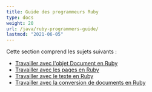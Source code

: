 ```yaml
---
title: Guide des programmeurs Ruby
type: docs
weight: 20
url: /java/ruby-programmers-guide/
lastmod: "2021-06-05"
---
```


Cette section comprend les sujets suivants :

- [Travailler avec l'objet Document en Ruby](/pdf/java/working-with-document-object-in-ruby/)
- [Travailler avec les pages en Ruby](/pdf/java/working-with-pages-in-ruby/)
- [Travailler avec le texte en Ruby](/pdf/java/working-with-text-in-ruby/)
- [Travailler avec la conversion de documents en Ruby](/pdf/java/working-with-document-conversion-in-ruby/)